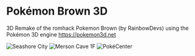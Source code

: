 # Pokémon Brown 3D
3D Remake of the romhack Pokemon Brown (by RainbowDevs) using the Pokémon 3D engine https://pokemon3d.net

![Seashore City](https://github.com/user-attachments/assets/bf42dcdb-91af-44ad-8235-a61df0556f8c)
![Merson Cave 1F](https://github.com/user-attachments/assets/a3194707-bf56-4fb0-b48b-9bf896c89cc3)
![PokéCenter](https://github.com/JappaWakka/pkmnbrown3d/assets/31563291/24b97869-bd3c-4494-840d-e5d057a452c4)
